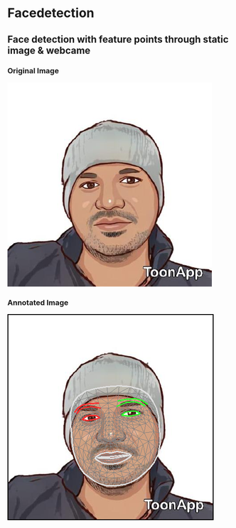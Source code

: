 # Facedetection

## Face detection with feature points through static image & webcame

### Original Image <br />

<kbd>
<!-- ![Original Image](./Praveenraj.jpeg) -->
<img src='./Praveenraj.jpeg'>
</kbd>

### Annotated Image <br />

<kbd>
<!-- ![Annotated Image](./annotated_image0.png) -->
<img style='border: 2px solid black' src='./annotated_image0.png'>
</kbd>

